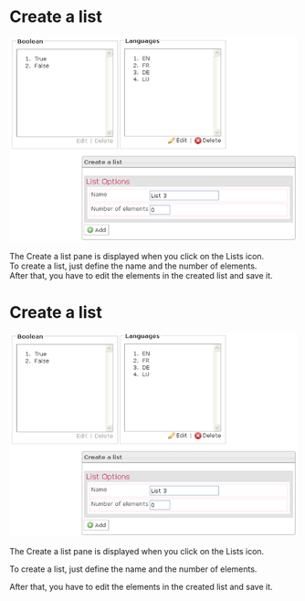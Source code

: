 <!--
created_at: '2012-04-12 16:52:34'
updated_at: '2013-03-13 13:32:18'
authors:
    - 'Jérôme Bogaerts'
contributors:
    - 'Sophie Doublet'
tags:
    - 'Manage Items'
-->

Create a list
=============

![](../resources/items-list.png)

The Create a list pane is displayed when you click on the Lists icon.\
To create a list, just define the name and the number of elements.\
After that, you have to edit the elements in the created list and save it.

Create a list
=============

![](../resources/items-list.png)

The Create a list pane is displayed when you click on the Lists icon.<br/>

To create a list, just define the name and the number of elements.<br/>

After that, you have to edit the elements in the created list and save it.


